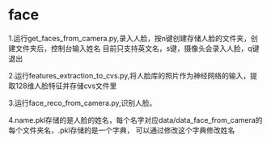 # face
1.运行get_faces_from_camera.py,录入人脸，按n键创建存储人脸的文件夹，创建文件夹后，控制台输入姓名
目前只支持英文名，s键，摄像头会录入人脸，q键退出

2.运行features_extraction_to_cvs.py,将人脸库的照片作为神经网络的输入，提取128维人脸特征并存储cvs文件里

3.运行face_reco_from_camera.py,识别人脸。

4.name.pkl存储的是人脸的姓名，每个名字对应data/data_face_from_camera的每个文件夹名，.pkl存储的是一个字典，
可以通过修改这个字典修改姓名
